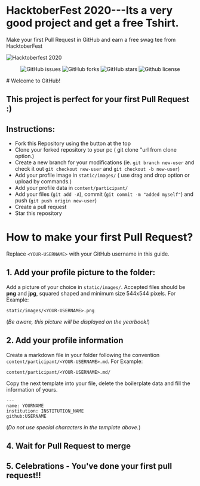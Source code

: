 # HacktoberFest 2020---Its a very good project and get a free Tshirt.

Make your first Pull Request in GitHub and earn a free swag tee from HacktoberFest

![Hacktoberfest 2020](osc_hacktoberfest2020.png)


<p align="center">
   <img alt="GitHub issues" src="https://img.shields.io/github/issues/OpenSouceCode/Hacktoberfest2020"></a>
   <img alt="GitHub forks" src="https://img.shields.io/github/issues/OpenSouceCode/Hacktoberfest2020"></a>
   <img alt="GitHub stars" src="https://img.shields.io/github/stars/OpenSouceCode/Hacktoberfest2020"></a>
   <img alt="Github license" src="https://img.shields.io/github/license/OpenSouceCode/Hacktoberfest2020"></a>
</p>
# Welcome to GitHub!

## This project is perfect for your first Pull Request :)

## Instructions:

- Fork this Repository using the button at the top
- Clone your forked repository to your pc ( git clone "url from clone option.)
- Create a new branch for your modifications (ie. `git branch new-user` and check it out `git checkout new-user` and `git checkout -b new-user`)
- Add your profile image in `static/images/` ( use drag and drop option or upload by commands.)
- Add your profile data in `content/participant/`
- Add your files (`git add -A`), commit (`git commit -m "added myself"`) and push (`git push origin new-user`)
- Create a pull request
- Star this repository

# How to make your first Pull Request?

Replace `<YOUR-USERNAME>` with your GitHub username in this guide.

## 1. Add your profile picture to the folder:

Add a picture of your choice in `static/images/`. Accepted files should be **png** and **jpg**, squared shaped and minimum size 544x544 pixels. For Example:

```
static/images/<YOUR-USERNAME>.png
```

(_Be aware, this picture will be displayed on the yearbook!_)

## 2. Add your profile information

Create a markdown file in your folder following the convention `content/participant/<YOUR-USERNAME>.md`. For Example:

```
content/participant/<YOUR-USERNAME>.md/
```

Copy the next template into your file, delete the boilerplate data and fill the information of yours.

```
---
name: YOURNAME
institution: INSTITUTION_NAME
github:USERNAME
```

(_Do not use special characters in the template above._)

## 4. Wait for Pull Request to merge

## 5. Celebrations - You've done your first pull request!!

